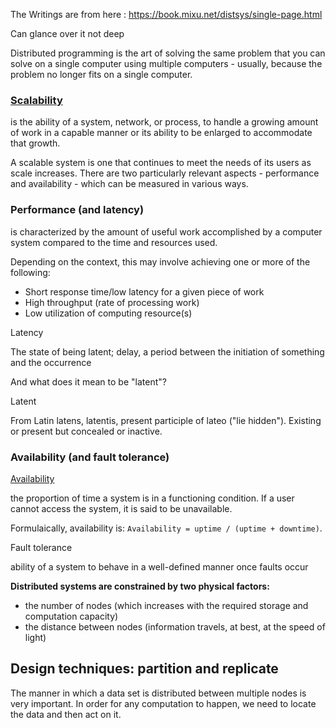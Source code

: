 
The Writings are from here : https://book.mixu.net/distsys/single-page.html

Can glance over it not deep

Distributed programming is the art of solving the same problem that you can solve on a single computer using multiple computers - usually, because the problem no longer fits on a single computer.

### **[Scalability](https://en.wikipedia.org/wiki/Scalability)**


is the ability of a system, network, or process, to handle a growing amount of work in a capable manner or its ability to be enlarged to accommodate that growth.

A scalable system is one that continues to meet the needs of its users as scale increases. There are two particularly relevant aspects - performance and availability - which can be measured in various ways.

### Performance (and latency)

is characterized by the amount of useful work accomplished by a computer system compared to the time and resources used.

Depending on the context, this may involve achieving one or more of the following:

- Short response time/low latency for a given piece of work
- High throughput (rate of processing work)
- Low utilization of computing resource(s)

Latency

The state of being latent; delay, a period between the initiation of something and the occurrence

And what does it mean to be "latent"?

Latent

From Latin latens, latentis, present participle of lateo ("lie hidden"). Existing or present but concealed or inactive.

### Availability (and fault tolerance)

[Availability](https://en.wikipedia.org/wiki/High_availability)

the proportion of time a system is in a functioning condition. If a user cannot access the system, it is said to be unavailable.

Formulaically, availability is: `Availability = uptime / (uptime + downtime)`.

Fault tolerance

ability of a system to behave in a well-defined manner once faults occur

**Distributed systems are constrained by two physical factors:**

- the number of nodes (which increases with the required storage and computation capacity)
- the distance between nodes (information travels, at best, at the speed of light)

## Design techniques: partition and replicate

The manner in which a data set is distributed between multiple nodes is very important. In order for any computation to happen, we need to locate the data and then act on it.